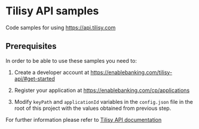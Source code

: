 # Tilisy API samples

Code samples for using https://api.tilisy.com

## Prerequisites   

In order to be able to use these samples you need to:

1. Create a developer account at https://enablebanking.com/tilisy-api/#get-started

2. Register your application at https://enablebanking.com/cp/applications

3. Modify `keyPath` and `applicationId` variables in the `config.json` file in the root of this
project with the values obtained from previous step.

For further information please refer to
[Tilisy API documentation](https://enablebanking.com/docs/tilisy/latest/)  
